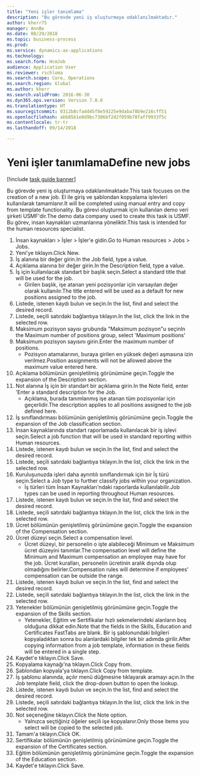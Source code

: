 ```yaml
--- 
title: "Yeni işler tanımlama"
description: "Bu görevde yeni iş oluşturmaya odaklanılmaktadır."
author: kherr75
manager: AnnBe
ms.date: 08/29/2018
ms.topic: business-process
ms.prod: 
ms.service: dynamics-ax-applications
ms.technology: 
ms.search.form: HcmJob
audience: Application User
ms.reviewer: rschloma
ms.search.scope: Core, Operations
ms.search.region: Global
ms.author: kherr
ms.search.validFrom: 2016-06-30
ms.dyn365.ops.version: Version 7.0.0
ms.translationtype: HT
ms.sourcegitcommit: 0312b8cfadd45f8e59225e9daba78b9e216cff51
ms.openlocfilehash: abb85b1e8d9bc7386bf2d2f059b78faff9933f5c
ms.contentlocale: tr-tr
ms.lasthandoff: 09/14/2018

---
```

# <a name="define-new-jobs"></a><span data-ttu-id="51ed7-103">Yeni işler tanımlama</span><span class="sxs-lookup"><span data-stu-id="51ed7-103">Define new jobs</span></span>

[!include [task guide banner](../../includes/task-guide-banner.md)]

<span data-ttu-id="51ed7-104">Bu görevde yeni iş oluşturmaya odaklanılmaktadır.</span><span class="sxs-lookup"><span data-stu-id="51ed7-104">This task focuses on the creation of a new job.</span></span> <span data-ttu-id="51ed7-105">El ile giriş ve şablondan kopyalama işlevleri kullanılarak tamamlanır.</span><span class="sxs-lookup"><span data-stu-id="51ed7-105">It will be completed using manual entry and copy from template functionality.</span></span> <span data-ttu-id="51ed7-106">Bu görevi oluşturmak için kullanılan demo veri şirketi USMF'dir.</span><span class="sxs-lookup"><span data-stu-id="51ed7-106">The demo data company used to create this task is USMF.</span></span> <span data-ttu-id="51ed7-107">Bu görev, insan kaynakları uzmanlarına yöneliktir.</span><span class="sxs-lookup"><span data-stu-id="51ed7-107">This task is intended for the human resources specialist.</span></span>

1. <span data-ttu-id="51ed7-108">İnsan kaynakları > İşler > İşler'e gidin.</span><span class="sxs-lookup"><span data-stu-id="51ed7-108">Go to Human resources > Jobs > Jobs.</span></span>
2. <span data-ttu-id="51ed7-109">Yeni'ye tıklayın.</span><span class="sxs-lookup"><span data-stu-id="51ed7-109">Click New.</span></span>
3. <span data-ttu-id="51ed7-110">İş alanına bir değer girin.</span><span class="sxs-lookup"><span data-stu-id="51ed7-110">In the Job field, type a value.</span></span>
4. <span data-ttu-id="51ed7-111">Açıklama alanına bir değer girin.</span><span class="sxs-lookup"><span data-stu-id="51ed7-111">In the Description field, type a value.</span></span>
5. <span data-ttu-id="51ed7-112">İş için kullanılacak standart bir başlık seçin.</span><span class="sxs-lookup"><span data-stu-id="51ed7-112">Select a standard title that will be used for the job.</span></span> 
    * <span data-ttu-id="51ed7-113">Girilen başlık, işe atanan yeni pozisyonlar için varsayılan değer olarak kullanılır.</span><span class="sxs-lookup"><span data-stu-id="51ed7-113">The title entered will be used as a default for new positions assigned to the job.</span></span>  
6. <span data-ttu-id="51ed7-114">Listede, istenen kaydı bulun ve seçin.</span><span class="sxs-lookup"><span data-stu-id="51ed7-114">In the list, find and select the desired record.</span></span>
7. <span data-ttu-id="51ed7-115">Listede, seçili satırdaki bağlantıya tıklayın.</span><span class="sxs-lookup"><span data-stu-id="51ed7-115">In the list, click the link in the selected row.</span></span>
8. <span data-ttu-id="51ed7-116">Maksimum pozisyon sayısı grubunda "Maksimum pozisyon"u seçin</span><span class="sxs-lookup"><span data-stu-id="51ed7-116">In the Maximum number of positions group, select 'Maximum positions'</span></span>
9. <span data-ttu-id="51ed7-117">Maksimum pozisyon sayısını girin.</span><span class="sxs-lookup"><span data-stu-id="51ed7-117">Enter the maximum number of positions.</span></span> 
    * <span data-ttu-id="51ed7-118">Pozisyon atamalarının, buraya girilen en yüksek değeri aşmasına izin verilmez.</span><span class="sxs-lookup"><span data-stu-id="51ed7-118">Position assignments will not be allowed above the maximum value entered here.</span></span>  
10. <span data-ttu-id="51ed7-119">Açıklama bölümünün genişletilmiş görünümüne geçin.</span><span class="sxs-lookup"><span data-stu-id="51ed7-119">Toggle the expansion of the Description section.</span></span>
11. <span data-ttu-id="51ed7-120">Not alanına İş için bir standart bir açıklama girin.</span><span class="sxs-lookup"><span data-stu-id="51ed7-120">In the Note field, enter 'Enter a standard description for the Job.</span></span>
    * <span data-ttu-id="51ed7-121">Açıklama, burada tanımlanmış işe atanan tüm pozisyonlar için geçerlidir.</span><span class="sxs-lookup"><span data-stu-id="51ed7-121">The description applies to all positions assigned to the job defined here.</span></span>  
12. <span data-ttu-id="51ed7-122">İş sınıflandırması bölümünün genişletilmiş görünümüne geçin.</span><span class="sxs-lookup"><span data-stu-id="51ed7-122">Toggle the expansion of the Job classification section.</span></span>
13. <span data-ttu-id="51ed7-123">İnsan kaynaklarında standart raporlamada kullanılacak bir iş işlevi seçin.</span><span class="sxs-lookup"><span data-stu-id="51ed7-123">Select a job function that will be used in standard reporting within Human resources.</span></span>
14. <span data-ttu-id="51ed7-124">Listede, istenen kaydı bulun ve seçin.</span><span class="sxs-lookup"><span data-stu-id="51ed7-124">In the list, find and select the desired record.</span></span>
15. <span data-ttu-id="51ed7-125">Listede, seçili satırdaki bağlantıya tıklayın.</span><span class="sxs-lookup"><span data-stu-id="51ed7-125">In the list, click the link in the selected row.</span></span>
16. <span data-ttu-id="51ed7-126">Kuruluşunuzda işleri daha ayrıntılı sınıflandırmak için bir İş türü seçin.</span><span class="sxs-lookup"><span data-stu-id="51ed7-126">Select a Job type to further classify jobs within your organization.</span></span> 
    * <span data-ttu-id="51ed7-127">İş türleri tüm İnsan Kaynakları'ndaki raporlarda kullanılabilir.</span><span class="sxs-lookup"><span data-stu-id="51ed7-127">Job types can be used in reporting throughout Human resources.</span></span>  
17. <span data-ttu-id="51ed7-128">Listede, istenen kaydı bulun ve seçin.</span><span class="sxs-lookup"><span data-stu-id="51ed7-128">In the list, find and select the desired record.</span></span>
18. <span data-ttu-id="51ed7-129">Listede, seçili satırdaki bağlantıya tıklayın.</span><span class="sxs-lookup"><span data-stu-id="51ed7-129">In the list, click the link in the selected row.</span></span>
19. <span data-ttu-id="51ed7-130">Ücret bölümünün genişletilmiş görünümüne geçin.</span><span class="sxs-lookup"><span data-stu-id="51ed7-130">Toggle the expansion of the Compensation section.</span></span>
20. <span data-ttu-id="51ed7-131">Ücret düzeyi seçin.</span><span class="sxs-lookup"><span data-stu-id="51ed7-131">Select a compensation level.</span></span>
    * <span data-ttu-id="51ed7-132">Ücret düzeyi, bir personelin o işte alabileceği Minimum ve Maksimum ücret düzeyini tanımlar.</span><span class="sxs-lookup"><span data-stu-id="51ed7-132">The compensation level will define the Minimum and Maximum compensation an employee may have for the job.</span></span> <span data-ttu-id="51ed7-133">Ücret kuralları, personelin ücretinin aralık dışında olup olmadığını belirler.</span><span class="sxs-lookup"><span data-stu-id="51ed7-133">Compensation rules will determine if employees' compensation can be outside the range.</span></span>  
21. <span data-ttu-id="51ed7-134">Listede, istenen kaydı bulun ve seçin.</span><span class="sxs-lookup"><span data-stu-id="51ed7-134">In the list, find and select the desired record.</span></span>
22. <span data-ttu-id="51ed7-135">Listede, seçili satırdaki bağlantıya tıklayın.</span><span class="sxs-lookup"><span data-stu-id="51ed7-135">In the list, click the link in the selected row.</span></span>
23. <span data-ttu-id="51ed7-136">Yetenekler bölümünün genişletilmiş görünümüne geçin.</span><span class="sxs-lookup"><span data-stu-id="51ed7-136">Toggle the expansion of the Skills section.</span></span>
    * <span data-ttu-id="51ed7-137">Yetenekler, Eğitim ve Sertifikalar hızlı sekmelerindeki alanların boş olduğuna dikkat edin.</span><span class="sxs-lookup"><span data-stu-id="51ed7-137">Note that the fields in the Skills, Education and Certificates FastTabs are blank.</span></span> <span data-ttu-id="51ed7-138">Bir iş şablonundaki bilgileri kopyaladıktan sonra bu alanlardaki bilgiler tek bir adımda girilir.</span><span class="sxs-lookup"><span data-stu-id="51ed7-138">After copying information from a job template, information in these fields will be entered in a single step.</span></span>   
24. <span data-ttu-id="51ed7-139">Kaydet'e tıklayın.</span><span class="sxs-lookup"><span data-stu-id="51ed7-139">Click Save.</span></span>
25. <span data-ttu-id="51ed7-140">Kopyalama kaynağı'na tıklayın.</span><span class="sxs-lookup"><span data-stu-id="51ed7-140">Click Copy from.</span></span>
26. <span data-ttu-id="51ed7-141">Şablondan kopyala'ya tıklayın.</span><span class="sxs-lookup"><span data-stu-id="51ed7-141">Click Copy from template.</span></span>
27. <span data-ttu-id="51ed7-142">İş şablonu alanında, açılır menü düğmesine tıklayarak aramayı açın.</span><span class="sxs-lookup"><span data-stu-id="51ed7-142">In the Job template field, click the drop-down button to open the lookup.</span></span>
28. <span data-ttu-id="51ed7-143">Listede, istenen kaydı bulun ve seçin.</span><span class="sxs-lookup"><span data-stu-id="51ed7-143">In the list, find and select the desired record.</span></span>
29. <span data-ttu-id="51ed7-144">Listede, seçili satırdaki bağlantıya tıklayın.</span><span class="sxs-lookup"><span data-stu-id="51ed7-144">In the list, click the link in the selected row.</span></span>
30. <span data-ttu-id="51ed7-145">Not seçeneğine tıklayın.</span><span class="sxs-lookup"><span data-stu-id="51ed7-145">Click the Note option.</span></span>
    * <span data-ttu-id="51ed7-146">Yalnızca seçtiğiniz öğeler seçili işe kopyalanır.</span><span class="sxs-lookup"><span data-stu-id="51ed7-146">Only those items you select will be copied to the selected job.</span></span>    
31. <span data-ttu-id="51ed7-147">Tamam'a tıklayın.</span><span class="sxs-lookup"><span data-stu-id="51ed7-147">Click OK.</span></span>
32. <span data-ttu-id="51ed7-148">Sertifikalar bölümünün genişletilmiş görünümüne geçin.</span><span class="sxs-lookup"><span data-stu-id="51ed7-148">Toggle the expansion of the Certificates section.</span></span>
33. <span data-ttu-id="51ed7-149">Eğitim bölümünün genişletilmiş görünümüne geçin.</span><span class="sxs-lookup"><span data-stu-id="51ed7-149">Toggle the expansion of the Education section.</span></span>
34. <span data-ttu-id="51ed7-150">Kaydet'e tıklayın.</span><span class="sxs-lookup"><span data-stu-id="51ed7-150">Click Save.</span></span>


